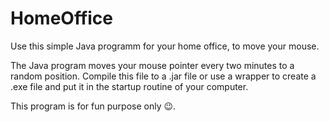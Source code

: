 # HomeOffice
Use this simple Java programm for your home office, to move your mouse.

The Java program moves your mouse pointer every two minutes to a random position. Compile this file to a .jar file or use a wrapper to create a .exe file and put it in the startup routine of your computer.

This program is for fun purpose only &#x1F609;.
